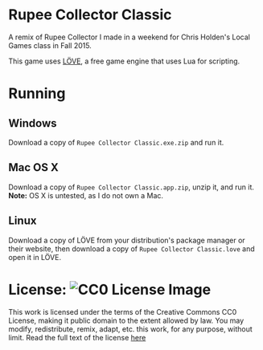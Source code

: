 # Rupee Collector Classic
A remix of Rupee Collector I made in a weekend for Chris Holden's Local Games class in Fall 2015. 

This game uses [LÖVE](https://love2d.org/), a free game engine that uses Lua for scripting.
# Running
## Windows
Download a copy of `Rupee Collector Classic.exe.zip` and run it.
## Mac OS X
Download a copy of `Rupee Collector Classic.app.zip`, unzip it, and run it.
**Note:** OS X is untested, as I do not own a Mac.
## Linux
Download a copy of LÖVE from your distribution's package manager or their website, then download a copy of `Rupee Collector Classic.love` and open it in LÖVE.
# License: ![CC0 License Image](http://i.creativecommons.org/p/zero/1.0/88x31.png)
This work is licensed under the terms of the Creative Commons CC0 License, making it public domain to the extent allowed by law. You may modify, redistribute, remix, adapt, etc. this work, for any purpose, without limit. Read the full text of the license [here](https://creativecommons.org/publicdomain/zero/1.0/)

